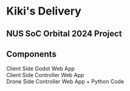 # Kiki's Delivery
## NUS SoC Orbital 2024 Project

## Components
Client Side Godot Web App \
Client Side Controller Web App \
Drone Side Controller Web App + Python Code 
